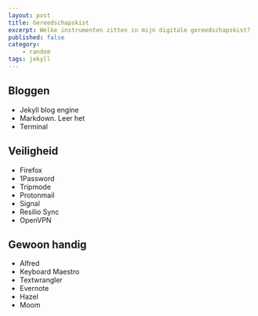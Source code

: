 ```yaml
---
layout: post
title: Gereedschapskist
excerpt: Welke instrumenten zitten in mijn digitale gereedschapskist?
published: false
category: 
    - random
tags: jekyll
---
```


## Bloggen

* Jekyll blog engine
* Markdown. Leer het
* Terminal


## Veiligheid

* Firefox
* 1Password
* Tripmode
* Protonmail
* Signal
* Resilio Sync
* OpenVPN

## Gewoon handig

* Alfred
* Keyboard Maestro
* Textwrangler
* Evernote
* Hazel
* Moom